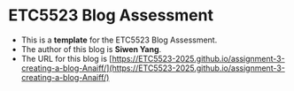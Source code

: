 
# ETC5523 Blog Assessment

* This is a **template** for the ETC5523 Blog Assessment. 
* The author of this blog is **Siwen Yang**.
* The URL for this blog is [https://ETC5523-2025.github.io/assignment-3-creating-a-blog-Anaiff/](https://ETC5523-2025.github.io/assignment-3-creating-a-blog-Anaiff/)
